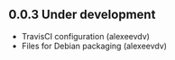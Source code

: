 0.0.3 Under development
-----------------------
- TravisCI configuration (alexeevdv)
- Files for Debian packaging (alexeevdv)